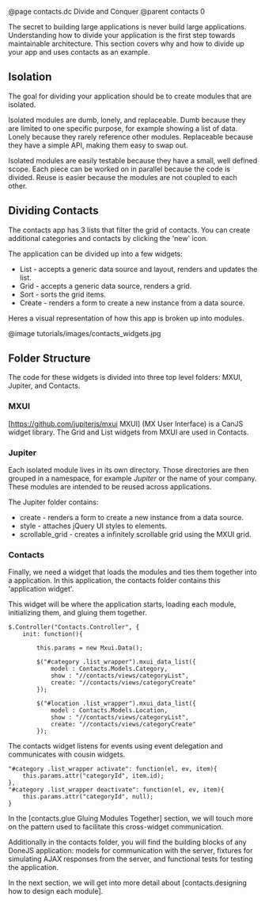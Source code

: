 @page contacts.dc Divide and Conquer
@parent contacts 0

The secret to building large applications is never build large applications.  Understanding how to divide your application is the first step towards maintainable architecture.  This section covers why and how to divide up your app and uses contacts as an example.

## Isolation

The goal for dividing your application should be to create modules that are isolated.

Isolated modules are dumb, lonely, and replaceable.  Dumb because they are limited to one specific purpose, for example showing a list of data.  Lonely because they rarely reference other modules.  Replaceable because they have a simple API, making them easy to swap out.

Isolated modules are easily testable because they have a small, well defined scope.  Each piece can be worked on in parallel because the code is divided.  Reuse is easier because the modules are not coupled to each other.

## Dividing Contacts

The contacts app has 3 lists that filter the grid of contacts.  You can create additional categories and contacts by clicking the 'new' icon.
	
The application can be divided up into a few widgets:

* List - accepts a generic data source and layout, renders and updates the list.
* Grid - accepts a generic data source, renders a grid.
* Sort - sorts the grid items.
* Create - renders a form to create a new instance from a data source.

Heres a visual representation of how this app is broken up into modules.

@image tutorials/images/contacts_widgets.jpg

## Folder Structure

The code for these widgets is divided into three top level folders: MXUI, Jupiter, and Contacts.

### MXUI

[https://github.com/jupiterjs/mxui MXUI]  (MX User Interface) is a CanJS widget library. The Grid and List widgets from MXUI are used in Contacts.

### Jupiter

Each isolated module lives in its own directory.  Those directories are then grouped in a namespace, for example _Jupiter_ or the name of your company.  These modules are intended to be reused across applications.

The Jupiter folder contains:

* create - renders a form to create a new instance from a data source.
* style - attaches jQuery UI styles to elements.
* scrollable_grid - creates a infinitely scrollable grid using the MXUI grid.  

### Contacts

Finally, we need a widget that loads the modules and ties them together into a application.  In this application, the contacts folder contains this 'application widget'.

This widget will be where the application starts, loading each module, initializing them, and gluing them together.

	$.Controller("Contacts.Controller", {
		init: function(){
			
			this.params = new Mxui.Data();
			
			$("#category .list_wrapper").mxui_data_list({
				model : Contacts.Models.Category,
				show : "//contacts/views/categoryList",
				create: "//contacts/views/categoryCreate"
			});
				
			$("#location .list_wrapper").mxui_data_list({
				model : Contacts.Models.Location,
				show : "//contacts/views/categoryList",
				create: "//contacts/views/categoryCreate"
			});

The contacts widget listens for events using event delegation and communicates with cousin widgets.

	"#category .list_wrapper activate": function(el, ev, item){
		this.params.attr("categoryId", item.id);
	}, 
	"#category .list_wrapper deactivate": function(el, ev, item){
		this.params.attr("categoryId", null);
	}

In the [contacts.glue Gluing Modules Together] section, we will touch more on the pattern used to facilitate this cross-widget communication.

Additionally in the contacts folder, you will find the building blocks of any DoneJS application: models for communication with the server, fixtures for simulating AJAX responses from the server, and functional tests for testing the application.

In the next section, we will get into more detail about [contacts.designing how to design each module].